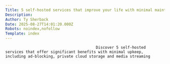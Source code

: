 ```yaml
---
Title: 5 self-hosted services that improve your life with minimal maintenance
Description: 
Author: Ty Sherback
Date: 2025-08-27T14:01:20.000Z
Robots: noindex,nofollow
Template: index
---
```


                                            Discover 5 self-hosted services that offer significant benefits with minimal upkeep, including ad-blocking, private cloud storage and media streaming
                                        